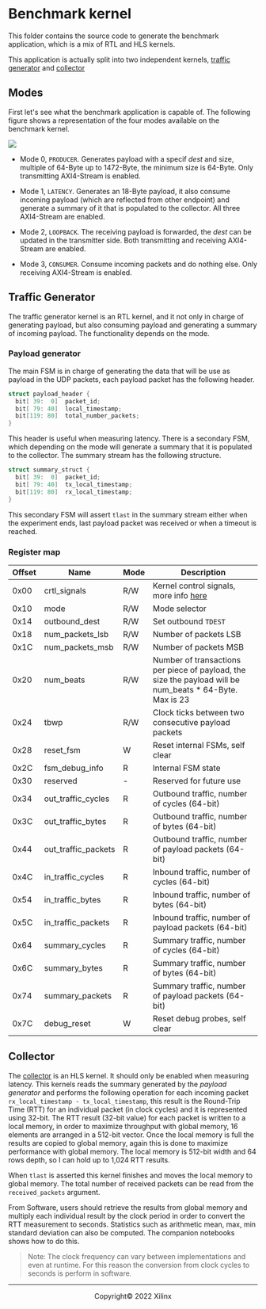 # Benchmark kernel

This folder contains the source code to generate the benchmark application, which is a mix of RTL and HLS kernels.

This application is actually split into two independent kernels, [traffic generator](#traffic-generator) and [collector](#collector) 

## Modes

First let's see what the benchmark application is capable of. The following figure shows a representation of the four modes available on the benchmark kernel.

![](../img/udp_network_benchmark_modes.png)

* Mode 0, `PRODUCER`. Generates payload with a specif *dest* and size, multiple of 64-Byte up to 1472-Byte, the minimum size is 64-Byte. Only transmitting AXI4-Stream is enabled.

* Mode 1, `LATENCY`. Generates an 18-Byte payload, it also consume incoming payload (which are reflected from other endpoint) and generate a summary of it that is populated to the collector. All three AXI4-Stream are enabled. 

* Mode 2, `LOOPBACK`. The receiving payload is forwarded, the *dest* can be updated in the transmitter side. Both transmitting and receiving AXI4-Stream are enabled.

* Mode 3, `CONSUMER`. Consume incoming packets and do nothing else. Only receiving AXI4-Stream is enabled.

## Traffic Generator

The traffic generator kernel is an RTL kernel, and it not only in charge of generating payload, but also consuming payload and generating a summary of incoming payload.
The functionality depends on the mode.


### Payload generator

The main FSM is in charge of generating the data that will be use as payload in the UDP packets, each payload packet has the following header. 

```C
struct payload_header {
  bit[ 39:  0]  packet_id;
  bit[ 79: 40]  local_timestamp;
  bit[119: 80]  total_number_packets;
}
```

This header is useful when measuring latency. There is a secondary FSM, which depending on the mode will generate a summary that it is populated to the collector. The summary stream has the following structure.

```C
struct summary_struct {
  bit[ 39:  0]  packet_id;
  bit[ 79: 40]  tx_local_timestamp;
  bit[119: 80]  rx_local_timestamp;
}
```

This secondary FSM will assert `tlast` in the summary stream either when the experiment ends, last payload packet was received or when a timeout is reached. 

### Register map

|Offset |          Name         | Mode | Description |
|-------|-----------------------|------|-------------|
| 0x00  | crtl\_signals         | R/W  | Kernel control signals, more info [here](https://www.xilinx.com/html_docs/xilinx2020_1/vitis_doc/devrtlkernel.html#xvi1504034323705) |
| 0x10  | mode                  | R/W  | Mode selector |
| 0x14  | outbound\_dest        | R/W  | Set outbound `TDEST` |
| 0x18  | num\_packets\_lsb     | R/W  | Number of packets LSB |
| 0x1C  | num\_packets\_msb     | R/W  | Number of packets MSB |
| 0x20  | num\_beats            | R/W  | Number of transactions per piece of payload, the size the payload will be num\_beats * 64-Byte. Max is 23 |
| 0x24  | tbwp                  | R/W  | Clock ticks between two consecutive payload packets |
| 0x28  | reset\_fsm            | W    | Reset internal FSMs, self clear  |
| 0x2C  | fsm\_debug\_info      | R    | Internal FSM state  |
| 0x30  | reserved              | -    | Reserved for future use  |
| 0x34  | out\_traffic\_cycles  | R    | Outbound traffic, number of cycles (64-bit)  |
| 0x3C  | out\_traffic\_bytes   | R    | Outbound traffic, number of bytes (64-bit)  |
| 0x44  | out\_traffic\_packets | R    | Outbound traffic, number of payload packets (64-bit)  |
| 0x4C  | in\_traffic\_cycles   | R    | Inbound traffic, number of cycles (64-bit)  |
| 0x54  | in\_traffic\_bytes    | R    | Inbound traffic, number of bytes (64-bit)  |
| 0x5C  | in\_traffic\_packets  | R    | Inbound traffic, number of payload packets (64-bit)  |
| 0x64  | summary\_cycles       | R    | Summary traffic, number of cycles (64-bit)  |
| 0x6C  | summary\_bytes        | R    | Summary traffic, number of bytes (64-bit)  |
| 0x74  | summary\_packets      | R    | Summary traffic, number of payload packets (64-bit)  |
| 0x7C  | debug\_reset          | W    | Reset debug probes, self clear  |


## Collector

The [collector](src/collector.cpp) is an HLS kernel. It should only be enabled when measuring latency. This kernels reads the summary generated by the *payload generator* and performs the following operation for each incoming packet `rx_local_timestamp - tx_local_timestamp`, this result is the Round-Trip Time (RTT) for an individual packet (in clock cycles) and it is represented using 32-bit. The RTT result (32-bit value) for each packet is written to a local memory, in order to maximize throughput with global memory, 16 elements are arranged in a 512-bit vector. Once the local memory is full the results are copied to global memory, again this is done to maximize performance with global memory. The local memory is 512-bit width and 64 rows depth, so I can hold up to 1,024 RTT results. 

When `tlast` is asserted this kernel finishes and moves the local memory to global memory. The total number of received packets can be read from the `received_packets` argument.

From Software, users should retrieve the results from global memory and multiply each individual result by the clock period in order to convert the RTT measurement to seconds. Statistics such as arithmetic mean, max, min standard deviation can also be computed. The companion notebooks shows how to do this.

> Note: The clock frequency can vary between implementations and even at runtime. For this reason the conversion from clock cycles to seconds is perform in software.

---------------------------------------
<center> Copyright&copy; 2022 Xilinx </center>
